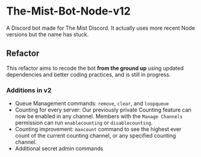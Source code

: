 # The-Mist-Bot-Node-v12
A Discord bot made for The Mist Discord. It actually uses more recent Node versions but the name has stuck.
## Refactor
This refactor aims to recode the bot **from the ground up** using updated dependencies and better coding practices, and is still in progress. 
### Additions in v2
- Queue Management commands: `remove`, `clear`, and `loopqueue`
- Counting for every server: Our previously private Counting feature can now be enabled in any channel. 
Members with the `Manage Channels` permission can run `enablecounting` or `disablecounting`.
- Counting improvement: `maxcount` command to see the highest ever count of the current counting channel, or any specified counting channel.
- Additional secret admin commands
